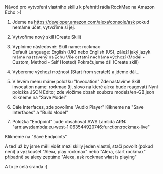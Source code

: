 Návod pro vytvoření vlastního skillu k přehrátí rádia RockMax na Amazon Echo :-)

1. Jdeme na https://developer.amazon.com/alexa/console/ask pokud nemáme účet, vytvoříme si jej.

2. Vytvoříme nový skill (Create Skill)

3. Vyplníme následovně:
	Skill name: rockmax        
	Default Language: English (UK) nebo English (US), záleží jaký jazyk máme nastavený na Echu
        Vše ostatní necháme výchozí (Model - Custom, Method - Self Hosted)
	Pokračujeme dál (Create skill)

4. Vybereme výchozí možnost (Start from scratch) a jdeme dál...

5. V levém menu máme položku "Invocation"
	Zde nastavíme Skill invocation name: rockmax (tj, slovo na které alexa bude reagovat)
	Nyní položka JSON Editor, zde vložíme obsah souboru models/en-GB.json
	Klikneme na "Save Model"

6. Dále Interfaces, zde povolíme "Audio Player"
	Klikneme na "Save Interfaces" a "Build Model"

7. Položka "Endpoint" bude obsahovat AWS Lambda ARN:
	"arn:aws:lambda:eu-west-1:063544920746:function:rockmax-live"

Klikneme na "Save Endpoints"


A teď už by jsme měli vidět mezi skilly jeden vlastní, stačí povolit (pokud není)
a vyzkoušet "Alexa, play rockmax" nebo "Alexa, start rockmax" případně se alexy zeptáme "Alexa, ask rockmax what is playing"

A to je celá sranda :)

